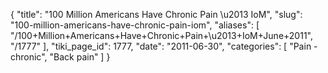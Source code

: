{
  "title": "100 Million Americans Have Chronic Pain \u2013 IoM",
  "slug": "100-million-americans-have-chronic-pain-iom",
  "aliases": [
    "/100+Million+Americans+Have+Chronic+Pain+\u2013+IoM+June+2011",
    "/1777"
  ],
  "tiki_page_id": 1777,
  "date": "2011-06-30",
  "categories": [
    "Pain - chronic",
    "Back pain"
  ]
}

